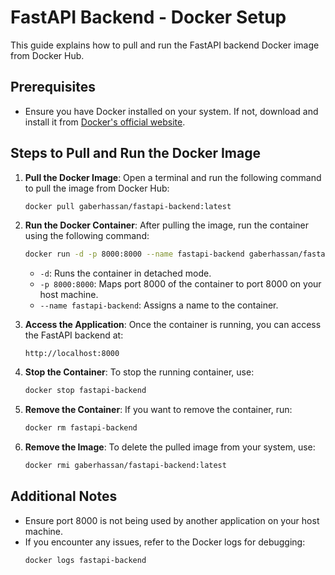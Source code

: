 # FastAPI Backend - Docker Setup

This guide explains how to pull and run the FastAPI backend Docker image from Docker Hub.

## Prerequisites

- Ensure you have Docker installed on your system. If not, download and install it from [Docker's official website](https://www.docker.com/).

## Steps to Pull and Run the Docker Image

1. **Pull the Docker Image**:
   Open a terminal and run the following command to pull the image from Docker Hub:
   ```bash
   docker pull gaberhassan/fastapi-backend:latest
   ```

2. **Run the Docker Container**:
   After pulling the image, run the container using the following command:
   ```bash
   docker run -d -p 8000:8000 --name fastapi-backend gaberhassan/fastapi-backend:latest
   ```

   - `-d`: Runs the container in detached mode.
   - `-p 8000:8000`: Maps port 8000 of the container to port 8000 on your host machine.
   - `--name fastapi-backend`: Assigns a name to the container.

3. **Access the Application**:
   Once the container is running, you can access the FastAPI backend at:
   ```
   http://localhost:8000
   ```

4. **Stop the Container**:
   To stop the running container, use:
   ```bash
   docker stop fastapi-backend
   ```

5. **Remove the Container**:
   If you want to remove the container, run:
   ```bash
   docker rm fastapi-backend
   ```

6. **Remove the Image**:
   To delete the pulled image from your system, use:
   ```bash
   docker rmi gaberhassan/fastapi-backend:latest
   ```

## Additional Notes

- Ensure port 8000 is not being used by another application on your host machine.
- If you encounter any issues, refer to the Docker logs for debugging:
  ```bash
  docker logs fastapi-backend
  ```

